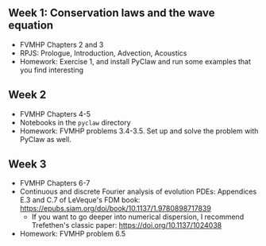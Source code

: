## Week 1: Conservation laws and the wave equation
- FVMHP Chapters 2 and 3
- RPJS: Prologue, Introduction, Advection, Acoustics
- Homework: Exercise 1, and install PyClaw and run some examples that you find interesting

## Week 2
- FVMHP Chapters 4-5
- Notebooks in the `pyclaw` directory
- Homework: FVMHP problems 3.4-3.5.  Set up and solve the problem with PyClaw as well.

## Week 3
- FVMHP Chapters 6-7
- Continuous and discrete Fourier analysis of evolution PDEs: Appendices E.3 and C.7 of LeVeque's FDM book: https://epubs.siam.org/doi/book/10.1137/1.9780898717839
  - If you want to go deeper into numerical dispersion, I recommend Trefethen's classic paper: https://doi.org/10.1137/1024038
- Homework: FVMHP problem 6.5
